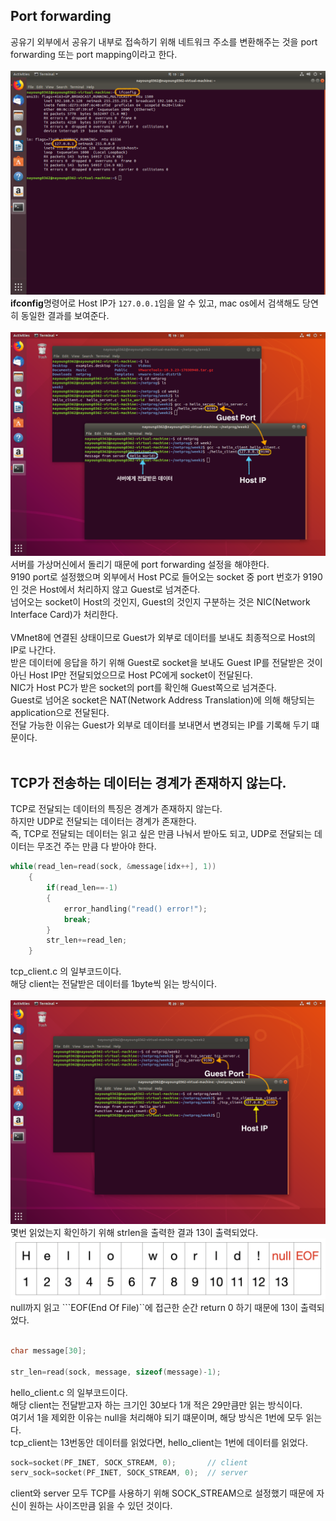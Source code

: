 
## Port forwarding

공유기 외부에서 공유기 내부로 접속하기 위해 네트워크 주소를 변환해주는 것을 port forwarding 또는 port mapping이라고 한다.<br><br>![png](/_img/ubuntu_ip.png)<br>**ifconfig**명령어로 Host IP가 ```127.0.0.1```임을 알 수 있고, mac os에서 검색해도 당연히 동일한 결과를 보여준다.<br><br>![png](/_img/chap1_hello_result.png)<br>서버를 가상머신에서 돌리기 때문에 port forwarding 설정을 해야한다.<br>9190 port로 설정했으며 외부에서 Host PC로 들어오는 socket 중 port 번호가 9190 인 것은 Host에서 처리하지 않고 Guest로 넘겨준다.<br>넘어오는 socket이 Host의 것인지, Guest의 것인지 구분하는 것은 NIC(Network Interface Card)가 처리한다.<br><br>VMnet8에 연결된 상태이므로 Guest가 외부로 데이터를 보내도 최종적으로 Host의 IP로 나간다.<br>받은 데이터에 응답을 하기 위해 Guest로 socket을 보내도 Guest IP를 전달받은 것이 아닌 Host IP만 전달되었으므로 Host PC에게 socket이 전달된다.<br>NIC가 Host PC가 받은 socket의 port를 확인해 Guest쪽으로 넘겨준다.<br>Guest로 넘어온 socket은 NAT(Network Address Translation)에 의해 해당되는 application으로 전달된다.<br>전달 가능한 이유는 Guest가 외부로 데이터를 보내면서 변경되는 IP를 기록해 두기 떄문이다.<br><br>

## TCP가 전송하는 데이터는 경계가 존재하지 않는다.

TCP로 전달되는 데이터의 특징은 경계가 존재하지 않는다.<br>하지만 UDP로 전달되는 데이터는 경계가 존재한다.<br>즉, TCP로 전달되는 데이터는 읽고 싶은 만큼 나눠서 받아도 되고, UDP로 전달되는 데이터는 무조건 주는 만큼 다 받아야 한다.<br>
```c
while(read_len=read(sock, &message[idx++], 1))
	{
		if(read_len==-1)
		{
			error_handling("read() error!");
			break;
		}
		str_len+=read_len;
	}
```

tcp_client.c 의 일부코드이다.<br>해당 client는 전달받은 데이터를 1byte씩 읽는 방식이다.<br><br>![png](/_img/chap2_tcp_result.png)<br>몇번 읽었는지 확인하기 위해 strlen을 출력한 결과 13이 출력되었다.<br>![png](/_img/helloworld.png)<br>null까지 읽고 ```EOF(End Of File)``에 접근한 순간 return 0 하기 때문에 13이 출력되었다.<br><br>
```c
char message[30];

str_len=read(sock, message, sizeof(message)-1);
```

hello_client.c 의 일부코드이다.<br>해당 client는 전달받고자 하는 크기인 30보다 1개 적은 29만큼만 읽는 방식이다.<br>여기서 1을 제외한 이유는 null을 처리해야 되기 떄문이며, 해당 방식은 1번에 모두 읽는다.<br>tcp_client는 13번동안 데이터를 읽었다면, hello_client는 1번에 데이터를 읽었다.<br>
```c
sock=socket(PF_INET, SOCK_STREAM, 0);       // client
serv_sock=socket(PF_INET, SOCK_STREAM, 0);  // server
```
client와 server 모두 TCP를 사용하기 위해 SOCK_STREAM으로 설정했기 때문에 자신이 원하는 사이즈만큼 읽을 수 있던 것이다.<br>
